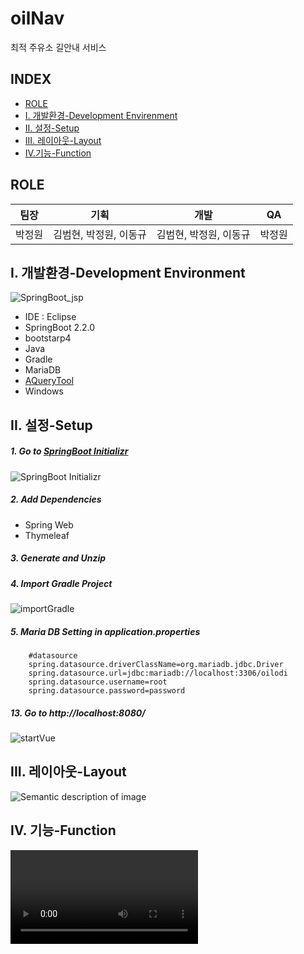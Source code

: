 # oilNav
 최적 주유소 길안내 서비스

## INDEX

+ [ROLE](#ROLE)
+ [I. 개발환경-Development Envirenment](#I-개발환경-Development-Environment)
+ [II. 설정-Setup](#II-설정-Setup)
+ [III. 레이아웃-Layout](#III-레이아웃-Layout)
+ [IV.기능-Function](#IV-기능-Function)



## ROLE

| 팀장   | 기획                   | 개발                   | QA     |
| ------ | ---------------------- | ---------------------- | ------ |
| 박정원 | 김범현, 박정원, 이동규 | 김범현, 박정원, 이동규 | 박정원 |



## I. 개발환경-Development Environment

![SpringBoot_jsp](md_pic/springBoot_jsp.png)

+ IDE : Eclipse
+ SpringBoot 2.2.0
+ bootstarp4
+ Java
+ Gradle
+ MariaDB
+ [AQueryTool](http://aquerytool.com/)
+ Windows



## II. 설정-Setup

##### 1. Go to [SpringBoot Initializr](https://start.spring.io/)

![SpringBoot Initializr](md_pic/springInitializer.png)

##### 2. Add Dependencies

+ Spring Web
+ Thymeleaf

##### 3. Generate and Unzip

##### 4. Import Gradle Project 

![importGradle](md_pic/importGradle.png)

##### 5. Maria DB Setting in application.properties

```
    #datasource
    spring.datasource.driverClassName=org.mariadb.jdbc.Driver
    spring.datasource.url=jdbc:mariadb://localhost:3306/oilodi
    spring.datasource.username=root
    spring.datasource.password=password
```

##### 13. Go to http://localhost:8080/

![startVue](md_pic/startSpringboot.png)

## III. 레이아웃-Layout

![Semantic description of image](https://media.giphy.com/media/KbfQSXhj0HqNGuf3LX/source.gif "link")







## IV. 기능-Function

![Semantic description of image](https://media.giphy.com/media/Lm5p5ZJHc6b7EeY2cI/source.mp4 "link")

